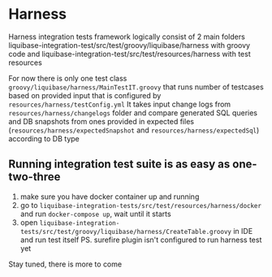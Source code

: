 # Harness 
Harness integration tests framework logically consist of 2 main folders liquibase-integration-test/src/test/groovy/liquibase/harness with groovy code
and liquibase-integration-test/src/test/resources/harness with test resources

For now there is only one test class `groovy/liquibase/harness/MainTestIT.groovy` 
that runs number of testcases based on provided input that is configured by `resources/harness/testConfig.yml`
It takes input change logs from `resources/harness/changelogs` folder and compare generated SQL queries and DB snapshots from ones provided in expected files 
(`resources/harness/expectedSnapshot` and `resources/harness/expectedSql`) according to DB type

## Running integration test suite is as easy as one-two-three
1) make sure you have docker container up and running
2) go to  `liquibase-integration-tests/src/test/resources/harness/docker` and run `docker-compose up`, wait until it starts
3) open `liquibase-integration-tests/src/test/groovy/liquibase/harness/CreateTable.groovy` in IDE and run test itself
PS. surefire plugin isn't configured to run harness test yet

Stay tuned, there is more to come